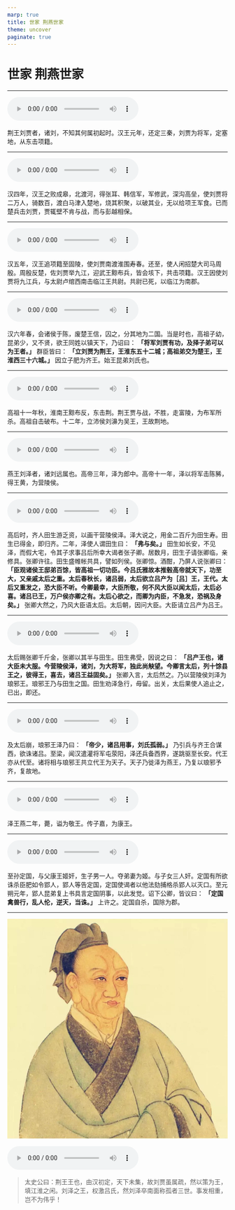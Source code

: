 ```yaml
---
marp: true
title: 世家 荆燕世家
theme: uncover
paginate: true
---
```


# 世家 荆燕世家

---

![](assets/audios/051/1.mp3)

荆王刘贾者，诸刘，不知其何属初起时。汉王元年，还定三秦，刘贾为将军，定塞地，从东击项籍。

---

![](assets/audios/051/2.mp3)

汉四年，汉王之败成皋，北渡河，得张耳、韩信军，军修武，深沟高垒，使刘贾将二万人，骑数百，渡白马津入楚地，烧其积聚，以破其业，无以给项王军食。已而楚兵击刘贾，贾辄壁不肯与战，而与彭越相保。

---

![](assets/audios/051/3.mp3)

汉五年，汉王追项籍至固陵，使刘贾南渡淮围寿春。还至，使人闲招楚大司马周殷。周殷反楚，佐刘贾举九江，迎武王黥布兵，皆会垓下，共击项籍。汉王因使刘贾将九江兵，与太尉卢绾西南击临江王共尉。共尉已死，以临江为南郡。

---

![](assets/audios/051/4.mp3)

汉六年春，会诸侯于陈，废楚王信，囚之，分其地为二国。当是时也，高祖子幼，昆弟少，又不贤，欲王同姓以镇天下，乃诏曰： __「将军刘贾有功，及择子弟可以为王者。」__ 群臣皆曰： __「立刘贾为荆王，王淮东五十二城；高祖弟交为楚王，王淮西三十六城。」__ 因立子肥为齐王。始王昆弟刘氏也。

---

![](assets/audios/051/5.mp3)

高祖十一年秋，淮南王黥布反，东击荆。荆王贾与战，不胜，走富陵，为布军所杀。高祖自击破布。十二年，立沛侯刘濞为吴王，王故荆地。

---

![](assets/audios/051/6.mp3)

燕王刘泽者，诸刘远属也。高帝三年，泽为郎中。高帝十一年，泽以将军击陈豨，得王黄，为营陵侯。

---

![](assets/audios/051/7.mp3)

高后时，齐人田生游乏资，以画干营陵侯泽。泽大说之，用金二百斤为田生寿。田生已得金，即归齐。二年，泽使人谓田生曰： __「弗与矣。」__ 田生如长安，不见泽，而假大宅，令其子求事吕后所幸大谒者张子卿。居数月，田生子请张卿临，亲修具。张卿许往。田生盛帷帐共具，譬如列侯。张卿惊。酒酣，乃屏人说张卿曰： __「臣观诸侯王邸弟百馀，皆高祖一切功臣。今吕氏雅故本推毂高帝就天下，功至大，又亲戚太后之重。太后春秋长，诸吕弱，太后欲立吕产为［吕］王，王代。太后又重发之，恐大臣不听。今卿最幸，大臣所敬，何不风大臣以闻太后，太后必喜。诸吕已王，万户侯亦卿之有。太后心欲之，而卿为内臣，不急发，恐祸及身矣。」__ 张卿大然之，乃风大臣语太后。太后朝，因问大臣。大臣请立吕产为吕王。

---

![](assets/audios/051/8.mp3)

太后赐张卿千斤金，张卿以其半与田生。田生弗受，因说之曰： __「吕产王也，诸大臣未大服。今营陵侯泽，诸刘，为大将军，独此尚觖望。今卿言太后，列十馀县王之，彼得王，喜去，诸吕王益固矣。」__ 张卿入言，太后然之。乃以营陵侯刘泽为琅邪王。琅邪王乃与田生之国。田生劝泽急行，毋留。出关，太后果使人追止之，已出，即还。

---

![](assets/audios/051/9.mp3)

及太后崩，琅邪王泽乃曰： __「帝少，诸吕用事，刘氏孤弱。」__ 乃引兵与齐王合谋西，欲诛诸吕。至梁，闻汉遣灌将军屯荥阳，泽还兵备西界，遂跳驱至长安。代王亦从代至。诸将相与琅邪王共立代王为天子。天子乃徙泽为燕王，乃复以琅邪予齐，复故地。

---

![](assets/audios/051/10.mp3)

泽王燕二年，薨，谥为敬王。传子嘉，为康王。

---

![](assets/audios/051/11.mp3)

至孙定国，与父康王姬奸，生子男一人。夺弟妻为姬。与子女三人奸。定国有所欲诛杀臣肥如令郢人，郢人等告定国，定国使谒者以他法劾捕格杀郢人以灭口。至元朔元年，郢人昆弟复上书具言定国阴事，以此发觉。诏下公卿，皆议曰： __「定国禽兽行，乱人伦，逆天，当诛。」__ 上许之。定国自杀，国除为郡。

---

![bg left](assets/images/simaqian.jpg)

![](assets/audios/051/12.mp3)

> 太史公曰：荆王王也，由汉初定，天下未集，故刘贾虽属疏，然以策为王，填江淮之闲。刘泽之王，权激吕氏，然刘泽卒南面称孤者三世。事发相重，岂不为伟乎！